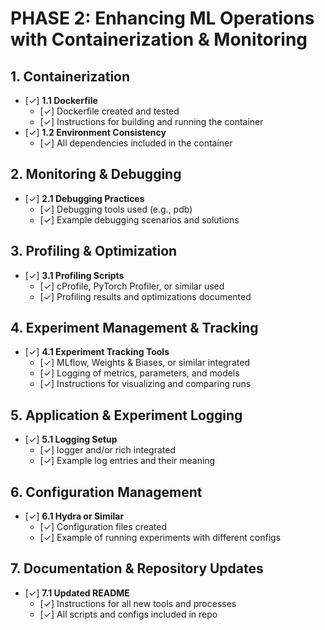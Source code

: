 # PHASE 2: Enhancing ML Operations with Containerization & Monitoring

## 1. Containerization
- [✓] **1.1 Dockerfile**
  - [✓] Dockerfile created and tested
  - [✓] Instructions for building and running the container
- [✓] **1.2 Environment Consistency**
  - [✓] All dependencies included in the container

## 2. Monitoring & Debugging

- [✓] **2.1 Debugging Practices**
  - [✓] Debugging tools used (e.g., pdb)
  - [✓] Example debugging scenarios and solutions

## 3. Profiling & Optimization
- [✓] **3.1 Profiling Scripts**
  - [✓] cProfile, PyTorch Profiler, or similar used
  - [✓] Profiling results and optimizations documented

## 4. Experiment Management & Tracking
- [✓] **4.1 Experiment Tracking Tools**
  - [✓] MLflow, Weights & Biases, or similar integrated
  - [✓] Logging of metrics, parameters, and models
  - [✓] Instructions for visualizing and comparing runs

## 5. Application & Experiment Logging
- [✓] **5.1 Logging Setup**
  - [✓] logger and/or rich integrated
  - [✓] Example log entries and their meaning

## 6. Configuration Management
- [✓] **6.1 Hydra or Similar**
  - [✓] Configuration files created
  - [✓] Example of running experiments with different configs

## 7. Documentation & Repository Updates
- [✓] **7.1 Updated README**
  - [✓] Instructions for all new tools and processes
  - [✓] All scripts and configs included in repo

